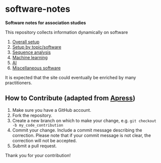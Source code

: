 # software-notes

**Software notes for association studies**

This repository collects information dynamically on software

1. [Overall setup](overall)
2. [Setup by topic/software](topics.md)
3. [Sequence analysis](seq.md)
4. [Machine learning](ML.md)
5. [AI](AI.md)
6. [Miscellaneous software](misc.md)

It is expected that the site could eventually be enriched by many practitioners.

## How to Contribute (adapted from [Apress](https://github.com/apress))

1. Make sure you have a GitHub account.
2. Fork the repository.
3. Create a new branch on which to make your change, e.g. 
`git checkout -b my_code_contribution`
4. Commit your change. Include a commit message describing the correction. Please note that if your commit message is not clear, the correction will not be accepted.
5. Submit a pull request.

Thank you for your contribution!
